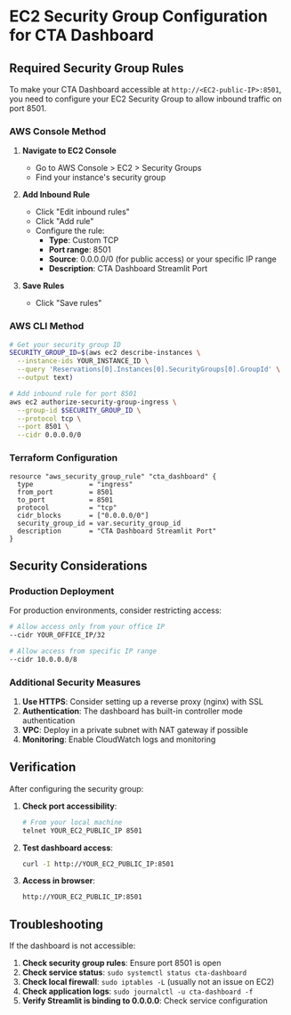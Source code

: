 # EC2 Security Group Configuration for CTA Dashboard

## Required Security Group Rules

To make your CTA Dashboard accessible at `http://<EC2-public-IP>:8501`, you need to configure your EC2 Security Group to allow inbound traffic on port 8501.

### AWS Console Method

1. **Navigate to EC2 Console**
   - Go to AWS Console > EC2 > Security Groups
   - Find your instance's security group

2. **Add Inbound Rule**
   - Click "Edit inbound rules"
   - Click "Add rule"
   - Configure the rule:
     - **Type**: Custom TCP
     - **Port range**: 8501
     - **Source**: 0.0.0.0/0 (for public access) or your specific IP range
     - **Description**: CTA Dashboard Streamlit Port

3. **Save Rules**
   - Click "Save rules"

### AWS CLI Method

```bash
# Get your security group ID
SECURITY_GROUP_ID=$(aws ec2 describe-instances \
  --instance-ids YOUR_INSTANCE_ID \
  --query 'Reservations[0].Instances[0].SecurityGroups[0].GroupId' \
  --output text)

# Add inbound rule for port 8501
aws ec2 authorize-security-group-ingress \
  --group-id $SECURITY_GROUP_ID \
  --protocol tcp \
  --port 8501 \
  --cidr 0.0.0.0/0
```

### Terraform Configuration

```hcl
resource "aws_security_group_rule" "cta_dashboard" {
  type              = "ingress"
  from_port         = 8501
  to_port           = 8501
  protocol          = "tcp"
  cidr_blocks       = ["0.0.0.0/0"]
  security_group_id = var.security_group_id
  description       = "CTA Dashboard Streamlit Port"
}
```

## Security Considerations

### Production Deployment
For production environments, consider restricting access:

```bash
# Allow access only from your office IP
--cidr YOUR_OFFICE_IP/32

# Allow access from specific IP range
--cidr 10.0.0.0/8
```

### Additional Security Measures
1. **Use HTTPS**: Consider setting up a reverse proxy (nginx) with SSL
2. **Authentication**: The dashboard has built-in controller mode authentication
3. **VPC**: Deploy in a private subnet with NAT gateway if possible
4. **Monitoring**: Enable CloudWatch logs and monitoring

## Verification

After configuring the security group:

1. **Check port accessibility**:
   ```bash
   # From your local machine
   telnet YOUR_EC2_PUBLIC_IP 8501
   ```

2. **Test dashboard access**:
   ```bash
   curl -I http://YOUR_EC2_PUBLIC_IP:8501
   ```

3. **Access in browser**:
   ```
   http://YOUR_EC2_PUBLIC_IP:8501
   ```

## Troubleshooting

If the dashboard is not accessible:

1. **Check security group rules**: Ensure port 8501 is open
2. **Check service status**: `sudo systemctl status cta-dashboard`
3. **Check local firewall**: `sudo iptables -L` (usually not an issue on EC2)
4. **Check application logs**: `sudo journalctl -u cta-dashboard -f`
5. **Verify Streamlit is binding to 0.0.0.0**: Check service configuration
